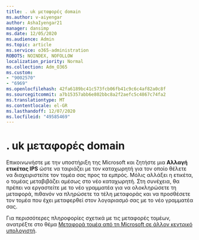 ```yaml
---
title: . uk μεταφορές domain
ms.author: v-aiyengar
author: AshaIyengar21
manager: dansimp
ms.date: 12/05/2020
ms.audience: Admin
ms.topic: article
ms.service: o365-administration
ROBOTS: NOINDEX, NOFOLLOW
localization_priority: Normal
ms.collection: Adm_O365
ms.custom:
- "9002570"
- "6969"
ms.openlocfilehash: 42fa6189bc41c573fcb06fb41c9c6c4af82a0c8f
ms.sourcegitcommit: a7b15357abb6e802bbc8a2f2aefc5c4867c74fa2
ms.translationtype: MT
ms.contentlocale: el-GR
ms.lasthandoff: 12/07/2020
ms.locfileid: "49585469"
---
```

# <a name="uk-domain-transfers"></a>. uk μεταφορές domain

Επικοινωνήστε με την υποστήριξη της Microsoft και ζητήστε μια **Αλλαγή ετικέτας IPS** ώστε να ταιριάζει με τον καταχωρητή για τον οποίο θέλετε να διαχειριστείτε τον τομέα σας προς τα εμπρός. Μόλις αλλάξει η ετικέτα, ο τομέας μεταβιβάζει αμέσως στο νέο καταχωρητή. Στη συνέχεια, θα πρέπει να εργαστείτε με το νέο γραμματέα για να ολοκληρώσετε τη μεταφορά, πιθανόν να πληρώσετε τα τέλη μεταφοράς και να προσθέσετε τον τομέα που έχει μεταφερθεί στον λογαριασμό σας με το νέο γραμματέα σας.

Για περισσότερες πληροφορίες σχετικά με τις μεταφορές τομέων, ανατρέξτε στο θέμα [Μεταφορά τομέα από τη Microsoft σε άλλον κεντρικό υπολογιστή](https://docs.microsoft.com/microsoft-365/admin/get-help-with-domains/transfer-a-domain-from-microsoft-to-another-host?view=o365-worldwide).
